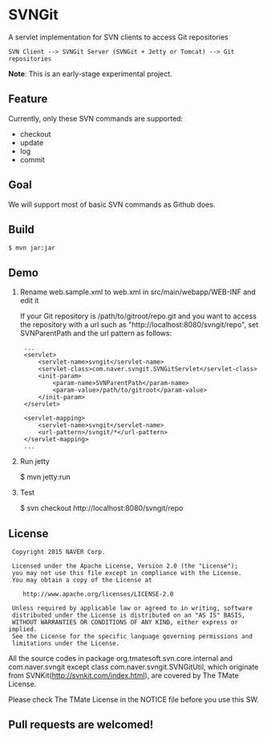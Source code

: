 # SVNGit

A servlet implementation for SVN clients to access Git repositories

    SVN Client --> SVNGit Server (SVNGit + Jetty or Tomcat) --> Git repositories

**Note**: This is an early-stage experimental project.

## Feature

Currently, only these SVN commands are supported:

* checkout
* update
* log
* commit

## Goal

We will support most of basic SVN commands as Github does.

## Build

    $ mvn jar:jar

## Demo

1. Rename web.sample.xml to web.xml in src/main/webapp/WEB-INF and edit it

   If your Git repository is /path/to/gitroot/repo.git and you want to access the
repository with a url such as "http://localhost:8080/svngit/repo", set
SVNParentPath and the url pattern as follows:

        ...
        <servlet>
            <servlet-name>svngit</servlet-name>
            <servlet-class>com.naver.svngit.SVNGitServlet</servlet-class>
            <init-param>
                <param-name>SVNParentPath</param-name>
                <param-value>/path/to/gitroot</param-value>
            </init-param>
        </servlet>
    
        <servlet-mapping>
            <servlet-name>svngit</servlet-name>
            <url-pattern>/svngit/*</url-pattern>
        </servlet-mapping>
        ...

2. Run jetty

    $ mvn jetty:run

3. Test

    $ svn checkout http://localhost:8080/svngit/repo

## License

```
 Copyright 2015 NAVER Corp.
 
 Licensed under the Apache License, Version 2.0 (the "License");
 you may not use this file except in compliance with the License.
 You may obtain a copy of the License at
 
    http://www.apache.org/licenses/LICENSE-2.0
 
 Unless required by applicable law or agreed to in writing, software
 distributed under the License is distributed on an "AS IS" BASIS,
 WITHOUT WARRANTIES OR CONDITIONS OF ANY KIND, either express or implied.
 See the License for the specific language governing permissions and
 limitations under the License.
```

All the source codes in package org.tmatesoft.svn.core.internal and
com.naver.svngit except class com.naver.svngit.SVNGitUtil, which originate from
SVNKit(http://svnkit.com/index.html), are covered by The TMate License.

Please check The TMate License in the NOTICE file before you use this SW.

## Pull requests are welcomed!
